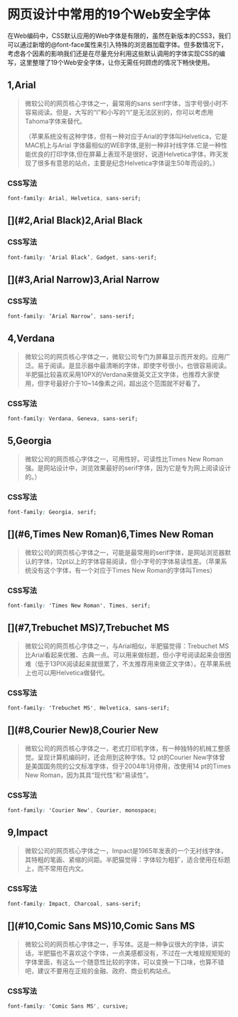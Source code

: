 # [](#网页设计中常用的19个Web安全字体)网页设计中常用的19个Web安全字体

在Web编码中，CSS默认应用的Web字体是有限的，虽然在新版本的CSS3，我们可以通过新增的@font-face属性来引入特殊的浏览器加载字体。但多数情况下，考虑各个因素的影响我们还是在尽量充分利用这些默认调用的字体实现CSS的编写，这里整理了19个Web安全字体，让你无需任何顾虑的情况下畅快使用。

## [](#1,Arial)1,Arial

> 微软公司的网页核心字体之一，最常用的sans serif字体，当字号很小时不容易阅读。但是，大写的“I”和小写的“l”是无法区别的，你可以考虑用Tahoma字体来替代。
> 
> （苹果系统没有这种字体，但有一种对应于Arial的字体叫Helvetica，它是MAC机上与Arial 字体最相似的WEB字体,是别一种非衬线字体.它是一种性能优良的打印字体,但在屏幕上表现不是很好，说道Helvetica字体，昨天发现了很多有意思的站点，主要是纪念Helvetica字体诞生50年而设的。）

### [](#CSS写法)CSS写法

```css
font-family: Arial, Helvetica, sans-serif;
```

## [](#2,Arial Black)2,Arial Black

### [](#CSS写法)CSS写法

```css
font-family: ‘Arial Black’, Gadget, sans-serif;
```

## [](#3,Arial Narrow)3,Arial Narrow

### [](#CSS写法)CSS写法

```css
font-family: ‘Arial Narrow’, sans-serif;
```

## [](#4,Verdana)4,Verdana

> 微软公司的网页核心字体之一，微软公司专门为屏幕显示而开发的。应用广泛。易于阅读。是显示器中最清晰的字体，即使字号很小，也很容易阅读。半肥猫比较喜欢采用10PX的Verdana来做英文正文字体，也推荐大家使用，但字号最好介于10~14像素之间，超出这个范围就不好看了。

### [](#CSS写法)CSS写法

```css
font-family: Verdana, Geneva, sans-serif;
```

## [](#5,Georgia)5,Georgia

> 微软公司的网页核心字体之一，可用性好。可读性比Times New Roman强。是网站设计中，浏览效果最好的serif字体，因为它是专为网上阅读设计的。）

### [](#CSS写法)CSS写法

```css
font-family: Georgia, serif;
```

## [](#6,Times New Roman)6,Times New Roman

> 微软公司的网页核心字体之一，可能是最常用的serif字体，是网站浏览器默认的字体，12pt以上的字体容易阅读，但小字号的字体易读性差。（苹果系统没有这个字体，有一个对应于Times New Roman的字体叫Times）

### [](#CSS写法)CSS写法

```css
font-family: 'Times New Roman', Times, serif;
```

## [](#7,Trebuchet MS)7,Trebuchet MS

> 微软公司的网页核心字体之一，与Arial相似，半肥猫觉得：Trebuchet MS比Arial看起来优雅、古典一点。可以用来做标题，但小字号阅读起来会很困难（低于13PIX阅读起来就很累了，不太推荐用来做正文字体）。在苹果系统上也可以用Helvetica做替代。

### [](#CSS写法)CSS写法

```css
font-family: 'Trebuchet MS', Helvetica, sans-serif;
```

## [](#8,Courier New)8,Courier New

> 微软公司的网页核心字体之一，老式打印机字体，有一种独特的机械工整感觉。呈现计算机编码时，还会用到这种字体。12 pt的Courier New字体曾是美国国务院的公文标准字体，但于2004年1月停用，改使用14 pt的Times New Roman，因为其具“现代性”和“易读性”。

### [](#CSS写法)CSS写法

```css
font-family: 'Courier New', Courier, monospace;
```

## [](#9,Impact)9,Impact

> 微软公司的网页核心字体之一，Impact是1965年发表的一个无衬线字体，其特粗的笔画、紧缩的间距。半肥猫觉得：字体较为粗犷，适合使用在标题上，而不常用在内文。

### [](#CSS写法)CSS写法

```css
font-family: Impact, Charcoal, sans-serif;
```

## [](#10,Comic Sans MS)10,Comic Sans MS

> 微软公司的网页核心字体之一，手写体。这是一种争议很大的字体，讲实话，半肥猫也不喜欢这个字体，一点美感都没有，不过在一大堆规规矩矩的字体里面，有这么一个随意性比较的字体，可以变换一下口味，也算不错吧，建议不要用在正规的金融、政府、商业机构站点。

### [](#CSS写法)CSS写法

```css
font-family: 'Comic Sans MS', cursive;
```